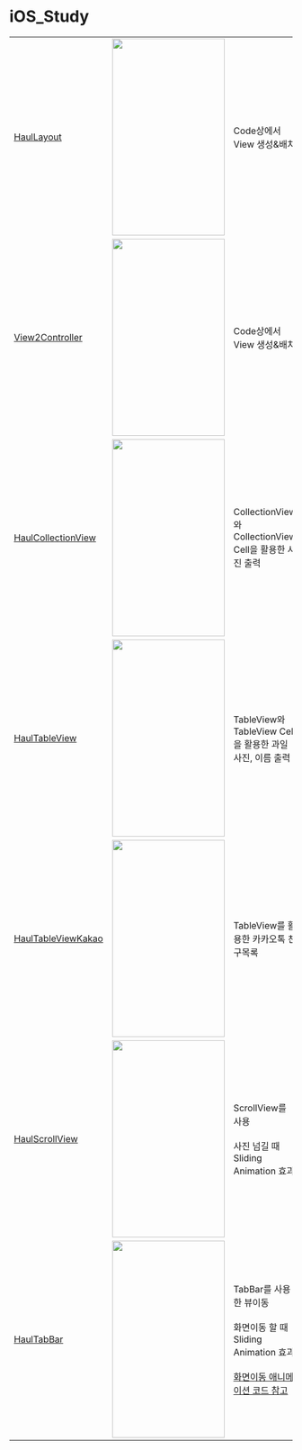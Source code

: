 # iOS_Study


||||
|------|--|---|
|[HaulLayout](https://github.com/htj7425/iOS_Study/tree/main/Haul_iOS/HaulLayout)|<img src = "https://github.com/htj7425/iOS_Study/assets/43903354/1992c9d5-6dbd-45ce-9fcd-59d9f1563f69" width="200" height="350">|Code상에서 View 생성&배치|
|[View2Controller](https://github.com/htj7425/iOS_Study/tree/main/Haul_iOS/View2Controller)|<img src = "https://github.com/htj7425/iOS_Study/assets/43903354/3cc2fccb-3715-4747-993f-4479cb1b2fdf" width="200" height="350">|Code상에서 View 생성&배치|
|[HaulCollectionView](https://github.com/htj7425/iOS_Study/tree/main/Haul_iOS/HaulCollectionView)|<img src = "https://github.com/htj7425/iOS_Study/assets/43903354/893f34a9-4a26-4a5e-bb22-d6eb99121c87" width="200" height="350">|CollectionView와 CollectionView Cell을 활용한 사진 출력|
|[HaulTableView](https://github.com/htj7425/iOS_Study/tree/main/Haul_iOS/HaulTableView)|<img src = "https://github.com/htj7425/iOS_Study/assets/43903354/0d1db7d2-8ecf-49f0-bdc5-868d1907e345" width="200" height="350">|TableView와 TableView Cell을 활용한 과일 사진, 이름 출력|
|[HaulTableViewKakao](https://github.com/htj7425/iOS_Study/tree/main/Haul_iOS/HaulTableViewKakao)|<img src = "https://github.com/htj7425/iOS_Study/assets/43903354/01b546c6-dad4-44fe-bb9a-d2bd307751a1" width="200" height="350">|TableView를 활용한 카카오톡 친구목록|
|[HaulScrollView](https://github.com/htj7425/iOS_Study/tree/main/Haul_iOS/HaulScrollView)|<img src = "https://github.com/htj7425/iOS_Study/assets/43903354/a8c4461f-019d-4272-90a1-c26f795ad549" width="200" height="350">|ScrollView를 사용 <br><br> 사진 넘길 때 Sliding Animation 효과|
|[HaulTabBar](https://github.com/htj7425/iOS_Study/tree/main/Haul_iOS/HaulTabBar)|<img src = "https://github.com/htj7425/iOS_Study/assets/43903354/5b9632fd-54d3-40e3-ab17-9e7cd1bbe393" width="200" height="350">|TabBar를 사용한 뷰이동 <br><br> 화면이동 할 때 Sliding Animation 효과 <br><br> [화면이동 애니메이션 코드 참고](https://github.com/you6878/HowlTabBarAnim/blob/master/HowlTabBar/AnimUtils.swift)|
